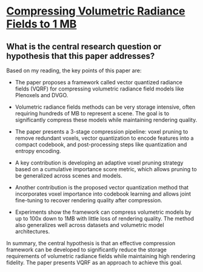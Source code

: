 # [Compressing Volumetric Radiance Fields to 1 MB](https://arxiv.org/abs/2211.16386)

## What is the central research question or hypothesis that this paper addresses?

 Based on my reading, the key points of this paper are:

- The paper proposes a framework called vector quantized radiance fields (VQRF) for compressing volumetric radiance field models like Plenoxels and DVGO. 

- Volumetric radiance fields methods can be very storage intensive, often requiring hundreds of MB to represent a scene. The goal is to significantly compress these models while maintaining rendering quality.

- The paper presents a 3-stage compression pipeline: voxel pruning to remove redundant voxels, vector quantization to encode features into a compact codebook, and post-processing steps like quantization and entropy encoding. 

- A key contribution is developing an adaptive voxel pruning strategy based on a cumulative importance score metric, which allows pruning to be generalized across scenes and models. 

- Another contribution is the proposed vector quantization method that incorporates voxel importance into codebook learning and allows joint fine-tuning to recover rendering quality after compression.

- Experiments show the framework can compress volumetric models by up to 100x down to 1MB with little loss of rendering quality. The method also generalizes well across datasets and volumetric model architectures.

In summary, the central hypothesis is that an effective compression framework can be developed to significantly reduce the storage requirements of volumetric radiance fields while maintaining high rendering fidelity. The paper presents VQRF as an approach to achieve this goal.
